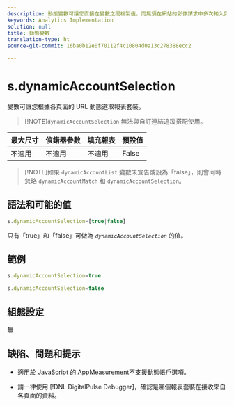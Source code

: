 ```yaml
---
description: 動態變數可讓您直接在變數之間複製值，而無須在網站的影像請求中多次輸入完整值。
keywords: Analytics Implementation
solution: null
title: 動態變數
translation-type: ht
source-git-commit: 16ba0b12e0f70112f4c10804d0a13c278388ecc2

---
```



# s.dynamicAccountSelection

 變數可讓您根據各頁面的 URL 動態選取報表套裝。

> [!NOTE]`dynamicAccountSelection` 無法與自訂連結追蹤搭配使用。

| 最大尺寸 | 偵錯器參數 | 填充報表 | 預設值 |
|---|---|---|---|
| 不適用 | 不適用 | 不適用 | False |

> [!NOTE]如果 `dynamicAccountList` 變數未宣告或設為「false」，則會同時忽略 `dynamicAccountMatch` 和 `dynamicAccountSelection`。

## 語法和可能的值

```js
s.dynamicAccountSelection=[true|false]
```

只有「true」和「false」可做為 *`dynamicAccountSelection`* 的值。

## 範例

```js
s.dynamicAccountSelection=true
```

```js
s.dynamicAccountSelection=false
```

## 組態設定

無

## 缺陷、問題和提示

* [適用於 JavaScript 的 AppMeasurement](https://docs.adobe.com/content/help/zh-Hant/analytics/implementation/javascript-implementation/appmeasurement-js/appmeasure-mjs.html)不支援動態帳戶選項。

* 請一律使用 [!DNL DigitalPulse Debugger]，確認是哪個報表套裝在接收來自各頁面的資料。
